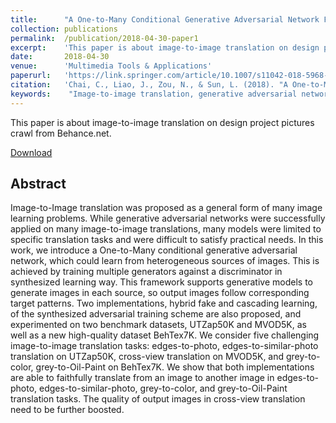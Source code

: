 ```yaml
---
title:      "A One-to-Many Conditional Generative Adversarial Network Framework for Multiple Image-to-Image Translations"
collection: publications
permalink:  /publication/2018-04-30-paper1
excerpt:    'This paper is about image-to-image translation on design project pictures crawl from Behance.net.'
date:       2018-04-30
venue:      'Multimedia Tools & Applications'
paperurl:   'https://link.springer.com/article/10.1007/s11042-018-5968-7'
citation:   'Chai, C., Liao, J., Zou, N., & Sun, L. (2018). "A One-to-Many Conditional Generative Adversarial Network Framework for Multiple Image-to-Image Translations." <i>Multimedia Tools & Applications</i>. 77(11).'
keywords:    "Image-to-image translation, generative adversarial network, deep learning"
---
```

This paper is about image-to-image translation on design project pictures crawl from Behance.net.

[Download](https://link.springer.com/content/pdf/10.1007%2Fs11042-018-5968-7.pdf)

## Abstract
Image-to-Image translation was proposed as a general form of many image learning problems. While generative adversarial networks were successfully applied on many image-to-image translations, many models were limited to specific translation tasks and were difficult to satisfy practical needs. In this work, we introduce a One-to-Many conditional generative adversarial network, which could learn from heterogeneous sources of images. This is achieved by training multiple generators against a discriminator in synthesized learning way. This framework supports generative models to generate images in each source, so output images follow corresponding target patterns. Two implementations, hybrid fake and cascading learning, of the synthesized adversarial training scheme are also proposed, and experimented on two benchmark datasets, UTZap50K and MVOD5K, as well as a new high-quality dataset BehTex7K. We consider five challenging image-to-image translation tasks: edges-to-photo, edges-to-similar-photo translation on UTZap50K, cross-view translation on MVOD5K, and grey-to-color, grey-to-Oil-Paint on BehTex7K. We show that both implementations are able to faithfully translate from an image to another image in edges-to-photo, edges-to-similar-photo, grey-to-color, and grey-to-Oil-Paint translation tasks. The quality of output images in cross-view translation need to be further boosted.
